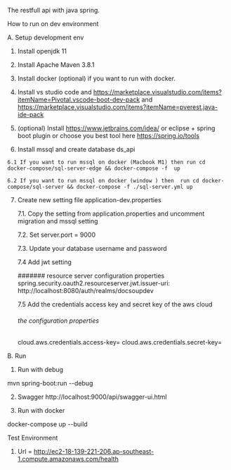 The restfull api with java spring.

How to run on dev environment

 A. Setup development env

  1. Install openjdk 11
  
  2. Install Apache Maven 3.8.1
  
  3. Install docker (optional) if you want to run with docker.
  
  4. Install vs studio code and https://marketplace.visualstudio.com/items?itemName=Pivotal.vscode-boot-dev-pack and https://marketplace.visualstudio.com/items?itemName=pverest.java-ide-pack
  
  5. (optional) Install https://www.jetbrains.com/idea/ or eclipse + spring boot plugin or choose you best tool here  https://spring.io/tools
  
  6. Install mssql and create database ds_api
  
    6.1 If you want to run mssql on docker (Macbook M1) then run cd docker-compose/sql-server-edge && docker-compose -f  up
    
    6.2 If you want to run mssql on docker (window ) then  run cd docker-compose/sql-server && docker-compose -f ./sql-server.yml up
  
  7. Create new setting file application-dev.properties
  
     7.1. Copy the setting from application.properties and uncomment migration and mssql setting
     
     7.2. Set server.port = 9000
     
     7.3. Update your database username and password 

     7.4  Add jwt setting
     
      ####### resource server configuration properties
      spring.security.oauth2.resourceserver.jwt.issuer-uri: http://localhost:8080/auth/realms/docsoupdev
 
     7.5 Add the credentials access key and secret key of the aws cloud
      ###### the configuration properties
      cloud.aws.credentials.access-key=
      cloud.aws.credentials.secret-key=

 B. Run
  1. Run with debug
  
   mvn spring-boot:run --debug

  2. Swagger
     http://localhost:9000/api/swagger-ui.html
 
2. Run with docker
  
  docker-compose up --build

Test Environment


 1. Url = http://ec2-18-139-221-206.ap-southeast-1.compute.amazonaws.com/health

